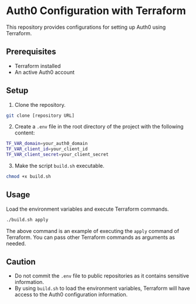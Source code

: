 # Auth0 Configuration with Terraform

This repository provides configurations for setting up Auth0 using Terraform.

## Prerequisites

- Terraform installed
- An active Auth0 account

## Setup

1. Clone the repository.

```bash
git clone [repository URL]
```

2. Create a `.env` file in the root directory of the project with the following content:

```bash
TF_VAR_domain=your_auth0_domain
TF_VAR_client_id=your_client_id
TF_VAR_client_secret=your_client_secret
```

3. Make the script `build.sh` executable.

```bash
chmod +x build.sh
```

## Usage

Load the environment variables and execute Terraform commands.

```bash
./build.sh apply
```

The above command is an example of executing the `apply` command of Terraform. You can pass other Terraform commands as arguments as needed.

## Caution

- Do not commit the `.env` file to public repositories as it contains sensitive information.
- By using `build.sh` to load the environment variables, Terraform will have access to the Auth0 configuration information.
